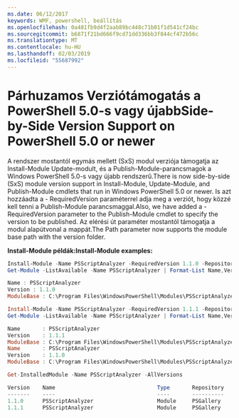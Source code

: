 ```yaml
---
ms.date: 06/12/2017
keywords: WMF, powershell, beállítás
ms.openlocfilehash: 0a481fb9d4f2aab89bc448c71b01f1d541cf24bc
ms.sourcegitcommit: b6871f21bd666f9cd71dd336bb3f844cf472b56c
ms.translationtype: MT
ms.contentlocale: hu-HU
ms.lasthandoff: 02/03/2019
ms.locfileid: "55687992"
---
```

# <a name="side-by-side-version-support-on-powershell-50-or-newer"></a><span data-ttu-id="67333-102">Párhuzamos Verziótámogatás a PowerShell 5.0-s vagy újabb</span><span class="sxs-lookup"><span data-stu-id="67333-102">Side-by-Side Version Support on PowerShell 5.0 or newer</span></span>

<span data-ttu-id="67333-103">A rendszer mostantól egymás mellett (SxS) modul verziója támogatja az Install-Module Update-modult, és a Publish-Module-parancsmagok a Windows PowerShell 5.0-s vagy újabb rendszerű.</span><span class="sxs-lookup"><span data-stu-id="67333-103">There is now side-by-side (SxS) module version support in Install-Module, Update-Module, and Publish-Module cmdlets that run in Windows PowerShell 5.0 or newer.</span></span>
<span data-ttu-id="67333-104">Is azt hozzáadta a - RequiredVersion paraméterrel adja meg a verziót, hogy közzé kell tenni a Publish-Module parancsmaggal.</span><span class="sxs-lookup"><span data-stu-id="67333-104">Also, we have added a -RequiredVersion parameter to the Publish-Module cmdlet to specify the version to be published.</span></span> <span data-ttu-id="67333-105">Az elérési út paraméter mostantól támogatja a modul alapútvonal a mappát.</span><span class="sxs-lookup"><span data-stu-id="67333-105">The Path parameter now supports the module base path with the version folder.</span></span>

<span data-ttu-id="67333-106">**Install-Module példák:**</span><span class="sxs-lookup"><span data-stu-id="67333-106">**Install-Module examples:**</span></span>
```powershell
Install-Module -Name PSScriptAnalyzer -RequiredVersion 1.1.0 -Repository PSGallery
Get-Module -ListAvailable -Name PSScriptAnalyzer | Format-List Name,Version,ModuleBase

Name : PSScriptAnalyzer
Version : 1.1.0
ModuleBase : C:\Program Files\WindowsPowerShell\Modules\PSScriptAnalyzer\1.1.0

Install-Module -Name PSScriptAnalyzer -RequiredVersion 1.1.1 -Repository PSGallery
Get-Module -ListAvailable -Name PSScriptAnalyzer | Format-List Name,Version,ModuleBase

Name       : PSScriptAnalyzer
Version    : 1.1.1
ModuleBase : C:\Program Files\WindowsPowerShell\Modules\PSScriptAnalyzer\1.1.1
Name       : PSScriptAnalyzer
Version    : 1.1.0
ModuleBase : C:\Program Files\WindowsPowerShell\Modules\PSScriptAnalyzer\1.1.0

Get-InstalledModule -Name PSScriptAnalyzer -AllVersions

Version    Name                                Type       Repository           Description
-------    ----                                ----       ----------           -----------
1.1.0      PSScriptAnalyzer                    Module     PSGallery            PSScriptAnalyzer provides script analysis...
1.1.1      PSScriptAnalyzer                    Module     PSGallery            PSScriptAnalyzer provides script analysis...
```
